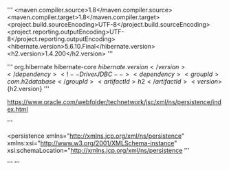 
'''
<properties>
	<maven.compiler.source>1.8</maven.compiler.source>
	<maven.compiler.target>1.8</maven.compiler.target>
	<project.build.sourceEncoding>UTF-8</project.build.sourceEncoding>
	<project.reporting.outputEncoding>UTF-8</project.reporting.outputEncoding>
	<hibernate.version>5.6.10.Final</hibernate.version>
	<h2.version>1.4.200</h2.version>
</properties>
'''

'''
<dependencies>
	<dependency>
		<groupId>org.hibernate</groupId>
		<artifactId>hibernate-core</artifactId>
		<version>${hibernate.version}</version>
	</dependency>
	<!-- Driver JDBC -->
	<dependency>
		<groupId>com.h2database</groupId>
		<artifactId>h2</artifactId>
		<version>${h2.version}</version>
	</dependency>
</dependencies>
'''

https://www.oracle.com/webfolder/technetwork/jsc/xml/ns/persistence/index.html

'''
<?xml version="1.0" encoding="UTF-8"?>
<persistence xmlns="http://xmlns.jcp.org/xml/ns/persistence"
    xmlns:xsi="http://www.w3.org/2001/XMLSchema-instance"
    xsi:schemaLocation="http://xmlns.jcp.org/xml/ns/persistence
<persistence>
'''

'''
<property name="hibernate.dialect" value="org.hibernate.dialect.H2Dialect"/>
<property name="hibernate.show_sql" value="true" />
<property name="hibernate.hbm2ddl.auto" value="create-drop" />
<property name="javax.persistence.jdbc.driver" value="org.h2.Driver"/>
<property name="javax.persistence.jdbc.url" value="jdbc:h2:mem:test"/>
<property name="javax.persistence.jdbc.user" value="sa"/>
<property name="javax.persistence.jdbc.password" value=""/>
 '''